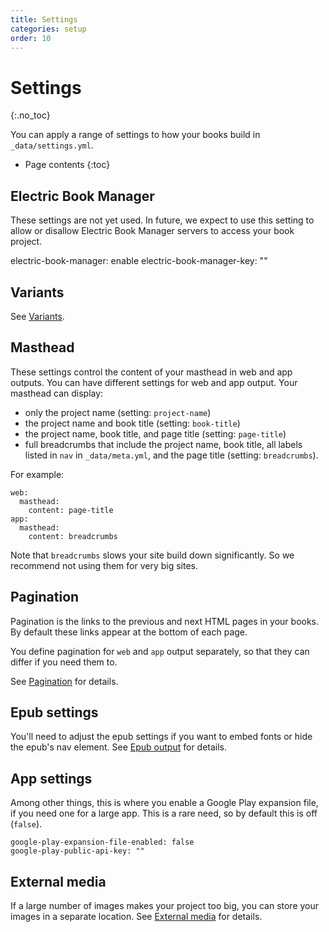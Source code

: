 ```yaml
---
title: Settings
categories: setup
order: 10
---
```


# Settings
{:.no_toc}

You can apply a range of settings to how your books build in `_data/settings.yml`.

* Page contents
{:toc}

## Electric Book Manager

These settings are not yet used. In future, we expect to use this setting to allow or disallow Electric Book Manager servers to access your book project.

electric-book-manager: enable
electric-book-manager-key: ""

## Variants

See [Variants](variants.html).

## Masthead

These settings control the content of your masthead in web and app outputs. You can have different settings for web and app output. Your masthead can display:

- only the project name (setting: `project-name`)
- the project name and book title (setting: `book-title`)
- the project name, book title, and page title (setting: `page-title`)
- full breadcrumbs that include the project name, book title, all labels listed in `nav` in `_data/meta.yml`, and the page title (setting: `breadcrumbs`).

For example:

```
web:
  masthead:
    content: page-title
app:
  masthead:
    content: breadcrumbs
```

Note that `breadcrumbs` slows your site build down significantly. So we recommend not using them for very big sites.

## Pagination

Pagination is the links to the previous and next HTML pages in your books. By default these links appear at the bottom of each page.

You define pagination for `web` and `app` output separately, so that they can differ if you need them to.

See [Pagination](../layout/web-pagination.html) for details.

## Epub settings

You'll need to adjust the epub settings if you want to embed fonts or hide the epub's nav element. See [Epub output](../output/epub-output.html) for details.

## App settings

Among other things, this is where you enable a Google Play expansion file, if you need one for a large app. This is a rare need, so by default this is off (`false`).

```
google-play-expansion-file-enabled: false
google-play-public-api-key: ""
```

## External media

If a large number of images makes your project too big, you can store your images in a separate location. See [External media](../images/external-media.html) for details.
